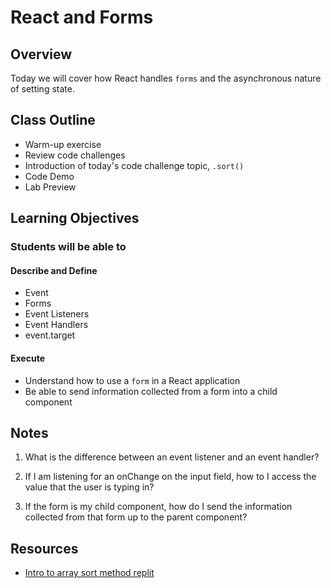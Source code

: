 # React and Forms

## Overview

Today we will cover how React handles `forms` and the asynchronous nature of setting state.

## Class Outline

- Warm-up exercise
- Review code challenges
- Introduction of today's code challenge topic, `.sort()`
- Code Demo
- Lab Preview

## Learning Objectives

### Students will be able to

#### Describe and Define

- Event
- Forms
- Event Listeners
- Event Handlers
- event.target

#### Execute

- Understand how to use a `form` in a React application
- Be able to send information collected from a form into a child component

## Notes

1. What is the difference between an event listener and an event handler?

1. If I am listening for an onChange on the input field, how to I access the value that the user is typing in?

1. If the form is my child component, how do I send the information collected from that form up to the parent component?

## Resources

- [Intro to array sort method replit](https://replit.com/@sheyna/UltimateExhaustedMatch#index.js)
